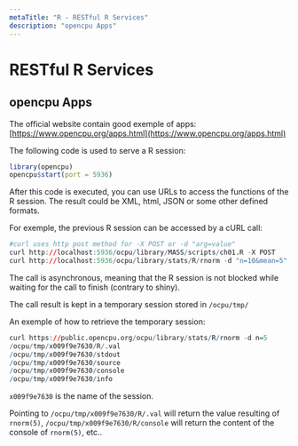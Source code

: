 ```yaml
---
metaTitle: "R - RESTful R Services"
description: "opencpu Apps"
---
```


# RESTful R Services




## opencpu Apps


The official website contain good exemple of apps:
[https://www.opencpu.org/apps.html](https://www.opencpu.org/apps.html)

The following code is used to serve a R session:

```r
library(opencpu)
opencpu$start(port = 5936)

```

After this code is executed, you can use URLs to access the functions of the R session.
The result could be XML, html, JSON or some other defined formats.

For exemple, the previous R session can be accessed by a cURL call:

```r
#curl uses http post method for -X POST or -d "arg=value"
curl http://localhost:5936/ocpu/library/MASS/scripts/ch01.R -X POST
curl http://localhost:5936/ocpu/library/stats/R/rnorm -d "n=10&mean=5"

```

The call is asynchronous, meaning that the R session is not blocked while waiting for the call to finish (contrary to shiny).

The call result is kept in a temporary session stored in `/ocpu/tmp/`

An exemple of how to retrieve the temporary session:

```r
curl https://public.opencpu.org/ocpu/library/stats/R/rnorm -d n=5
/ocpu/tmp/x009f9e7630/R/.val
/ocpu/tmp/x009f9e7630/stdout
/ocpu/tmp/x009f9e7630/source
/ocpu/tmp/x009f9e7630/console
/ocpu/tmp/x009f9e7630/info

```

`x009f9e7630` is the name of the session.

Pointing to `/ocpu/tmp/x009f9e7630/R/.val` will return the value resulting of `rnorm(5)`, `/ocpu/tmp/x009f9e7630/R/console` will return the content of the console of `rnorm(5)`, etc..

